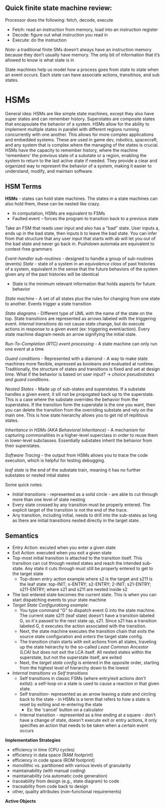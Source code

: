 ## Quick finite state machine review:
Processor does the following: fetch, decode, execute
* Fetch: read an instruction from memory, load into an instruction register
* Decode: figure out what instruction you read in
* Execute: do the instruction

*Note:* a traditional finite SMs doesn’t always have an instruction memory because they don’t usually have memory. The only bit of information that it’s allowed to know is what state is in

State machines help us model how a process goes from state to state when an event occurs. Each state can have associate actions, transitinos, and sub states. 

# HSMs
General idea: HSMs are like simple state machines, except they also have super states and can remember history. Superstates are composite states that encapsulate the behavior of a system. HSMs allow for the ability to implement multiple states in parallel with different regions running concurrently with one another. This allows for more complex applications and embedded systems. These are used in game dev, robotics, spacecraft, and any system that is complex where the managing of the states is crucial. HSMs have the capacity to remember history, where the machine 'remembers' the previous state of a substate or a region, enabling the system to return to the last active state if needed. They provide a clear and organized way to represent the behavior of a system, making it easier to understand, modify, and maintain software. 

## HSM Terms

**HSMs** - states can hold state machines. The states in a state machines can also hold them, these can be nested like crazy.
- In computation, HSMs are equivalent to FSMs
- Faulted event – forces the program to transition back to a previous state

Take an FSM that reads user input and also has a "bad" state. User inputs a, ends up in the bad state, then inputs b to leave the bad state. You can infer from that structure that any user input that starts with ab will let you out of the bad state and never go back in. Pushdown automata are equivalent to context-free grammars

*Event-handler sub-routines* - designed to handle a group of sub-routines (events)
*State* - state of a system in an *equivalence class* of past histories of a system, equivalent in the sense that the future behaviors of the system given any of the past histories will be identical
- State is the minimum relevant information that holds aspects for future behavior

*State machine* - A set of all states plus the rules for changing from one state to another. Events trigger a state transition

*State diagrams* - Different type of UML with the name of the state on the top. State transitions are represented as arrows labeled with the triggering event. *Internal transitions* do not cause state change, but do execute actions in response to a given event (ex: triggering event/action). Every state machine diagram needs an arrow signifying the initial state. 

*Run-To-Completion (RTC) event processing* - A state machine can only run one event at a time

*Guard conditions* - Represented with a diamond - A way to make state machines more flexible, expressed as booleans and evaluated at runtime. Traditionally, the structure of states and transitions is fixed and set at design time. What if the behavior is based on user input? -> *choice pseudostates and guard conditions*. 

*Nested States* - Made up of sub-states and superstates. If a substate handles a given event, it sill not be propogated back up to the superstate. This is a case where the substate overrides the behavior from the superstates. If the transition form the superstate is the one you want, then you can delete the transition from the overriding substate and rely on the main one. This is how state hierarchy allows you to get rid of repititous states. 

*Inheritance in HSMs (AKA Behavioral Inheritance)* - A mechanism for capturing commonalities in a higher-level superclass in order to reuse them in lower-level subclasses. Essentially substates inherit the behavior from their superstates. 

*Software Tracing* - the output from HSMs allows you to trace the code execution, which is helpful for testing debugging.

*leaf state* is the end of the substate train, meaning it has no further substates or nested intial states

Some quick notes:
- *Initial transitions* - represented as a solid circle - are able to cut through more than one level of state nesting
- Every state crossed by any transition must be properly entered. The explicit target of the transition is not the end of the trace.
- Any transition, including initial, needs to drill into the sub-states as long as there are initial transitions nested directly in the target state.

 ## Semantics
 - Entry Action: excuted when you enter a given state
 - Exit Action: executed when you exit a given state
 - Top-most initial transition is attached to the transition itself. This transition can cut through nested states and reach the intended sub-state. Any state it cuts through must still be properly entered to get to the target state
    - Top-down entry action example where s2 is the target and s211 is the leaf state: top-INIT; s-ENTRY; s2-ENTRY; 2-INIT; s21-ENTRY; s211-ENTRY; where s21 and s211 are nested inside s2
 - The last entered state becomes the current state. This is when you can start dispatching events to your state machine
 - *Target State Configurationg example*: 
    - You type command "G" to dispatch event G into the state machine. The current state s211 (leaf state) doesn't have a transition labeled G, so it's passed to the next state up, s21. Since s21 has a transition labeled G, it executes the action associated with the transition. 
    - Next, the state machine executes the transition chain that *exits* the source state configuration and *enters* the target state config. 
    - The transition chain starts with exit actions from all states, traveling up the state heirarchy to the so-called *Least Common Ancestor (LCA)* but does not exit the LCA itself. All nested states within the superstate, but not the superstate itself, are exited
    - Next, the *target state config* is entered in the opposite order, starting from the highest level of hierarchy down to the lowest
- *Internal transitions vs Self transitions*
    - Self transitions in classic FSMs (where entry/exit actions don't exitst): a self-loop on a state is used to cause a reaction in that given state. 
    - Self transition- represented as an arrow leaving a state and circling back to the state - in HSMs is a term that refers to how a state is reset by exiting and re-entering the state
        - Ex: the 'cancel' button on a calculator
    - Internal transition - represented as a line ending at a square - don't have a change of state, doesn't execute exit or entry actions, it only specifies an action that needs to be taken when a certain event occurs

**Implementation Strategies**
- efficiency in time (CPU cycles)
- efficiency in data space (RAM footprint)
- efficiency in code space (ROM footprint)
- monolithic vs. partitioned with various levels of granularity
- maintainability (with manual coding)
- maintainability (via automatic code generation)
- traceability from design (e.g., state diagram) to code
- traceability from code back to design
- other, quality attributes (non-functional requirements)

**Active Objects**



    

